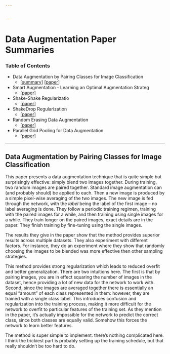 ```yaml
---


---
```


<h1 id="data-augmentation-paper-summaries">Data Augmentation Paper Summaries</h1>
<h3 id="table-of-contents">Table of Contents</h3>
<ul>
<li>Data Augmentation by Pairing Classes for Image Classification
<ul>
<li><a href="#data-augmentation-by-pairing-classes-for-image-classification">[summary]</a> <a href="https://arxiv.org/abs/1801.02929">[paper]</a></li>
</ul>
</li>
<li>Smart Augmentation - Learning an Optimal Augmentation Strateg
<ul>
<li><a href="https://arxiv.org/abs/1703.08383">[paper]</a></li>
</ul>
</li>
<li>Shake-Shake Regularizatio
<ul>
<li><a href="https://arxiv.org/abs/1705.07485">[paper]</a></li>
</ul>
</li>
<li>ShakeDrop Regularization
<ul>
<li><a href="https://arxiv.org/abs/1802.02375">[paper]</a></li>
</ul>
</li>
<li>Random Erasing Data Augmentation
<ul>
<li><a href="https://arxiv.org/abs/1708.04896">[paper]</a></li>
</ul>
</li>
<li>Parallel Grid Pooling for Data Augmentation
<ul>
<li><a href="https://arxiv.org/abs/1803.11370">[paper]</a></li>
</ul>
</li>
</ul>
<hr>
<h2 id="data-augmentation-by-pairing-classes-for-image-classification">Data Augmentation by Pairing Classes for Image Classification</h2>
<p>This paper presents a data augmentation technique that is quite simple but surprisingly effective: simply blend two images together. During training, two random images are paired together. Standard image augmentation can (and probably should) be applied to each. Then a new image is produced by a simple pixel-wise averaging of the two images. The new image is fed through the network, with the <em>label</em> being the label of the first image – no label averaging is done. They follow a periodic training regimen, training with the paired images for a while, and then training using single images for a while. They train longer on the paired images, exact details are in the paper. They finish training by fine-tuning using the single images.</p>
<p>The results they give in the paper show that the method provides superior results across multiple datasets. They also experiment with different factors. For instance, they do an experiment where they show that randomly choosing the images to be blended was more effective then other sampling strategies.</p>
<p>This method provides strong regularization which leads to reduced overfit and better generalization. There are two intuitions here. The first is that by pairing images, you are in effect squaring the number of images in the dataset, hence providing a lot of new data for the network to work with. Second, since the images are averaged together there is essentially an equal “amount” of each class represented in them: however, they are trained with a single class label. This introduces confusion and regularization into the training process, making it more difficult for the network to overfit to particular features of the training set. As they mention in the paper, it’s actually impossible for the network to predict the correct class, since both classes are equally valid. Somehow this forces the network to learn better features.</p>
<p>The method is super simple to implement: there’s nothing complicated here. I think the trickiest part is probably setting up the training schedule, but that really shouldn’t be too hard to do.</p>

